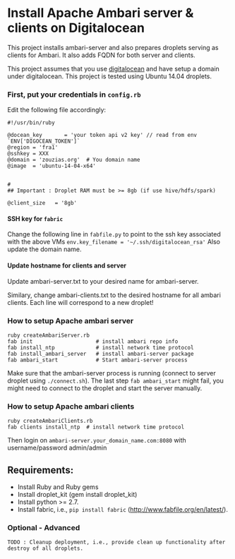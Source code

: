 # Install Apache Ambari server & clients on Digitalocean

This project installs ambari-server and also prepares droplets serving as clients for Ambari. It also adds FQDN for both server and clients.

This project assumes that you use [digitalocean](https://www.digitalocean.com/) and have setup a domain under digitalocean. This project is tested using Ubuntu 14.04 droplets.

### First, put your credentials in `config.rb`

Edit the following file accordingly:

```
#!/usr/bin/ruby

@docean_key       = 'your token api v2 key' // read from env `ENV['DIGOCEAN_TOKEN']`
@region = 'fra1'
@sshkey = XXX
@domain = 'zouzias.org'  # You domain name
@image  = 'ubuntu-14-04-x64'


#
## Important : Droplet RAM must be >= 8gb (if use hive/hdfs/spark)

@client_size   = '8gb'

```

#### SSH key for `fabric`

Change the following line in `fabfile.py` to point to the ssh key associated with the above VMs
`env.key_filename = '~/.ssh/digitalocean_rsa'` Also update the domain name.

#### Update hostname for clients and server

Update ambari-server.txt to your desired name for ambari-server.

Similary, change ambari-clients.txt to the desired hostname for all ambari clients. Each line will correspond to a new droplet!

### How to setup Apache ambari server

```
ruby createAmbariServer.rb
fab init                    # install ambari repo info
fab install_ntp             # install network time protocol
fab install_ambari_server   # install ambari-server package
fab ambari_start            # Start ambari-server process
```
Make sure that the ambari-server process is running (connect to server droplet using `./connect.sh`). The last step `fab ambari_start` might fail, you might need to connect to the droplet and start the server manually.

### How to setup Apache ambari clients

```
ruby createAmbariClients.rb
fab clients install_ntp  # install network time protocol
```

Then login on `ambari-server.your_domain_name.com:8080` with username/password admin/admin

## Requirements:

* Install Ruby and Ruby gems
* Install droplet_kit (gem install droplet_kit)
* Install python >= 2.7.
* Install fabric, i.e., `pip install fabric` (http://www.fabfile.org/en/latest/).


### Optional - Advanced

```
TODO : Cleanup deployment, i.e., provide clean up functionality after destroy of all droplets.
```
